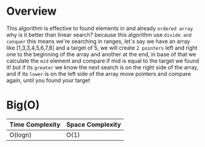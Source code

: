 # Overview

This algorithm is effective to found elements in and already `ordered array` why is it better than linear search? because this algorithm use `divide and conquer` this means we're searching in ranges, let's say we have an array like [1,3,3,4,5,6,7,8] and a target of 5, we will create `2 pointers` left and right one to the beginning of the array and another at the end, in base of that we calculate the `mid` element and compare if mid is equal to the target we found it! but if its `greater` we know the next search is on the right side of the array, and if its `lower` is on the left side of the array
move pointers and compare again, until you found your target

# Big(O)

| Time Complexity | Space Complexity |
| --------------- | ---------------- |
| O(logn)         | O(1)             |
